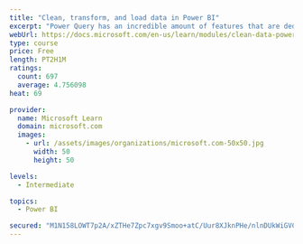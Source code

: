 ```yaml
---
title: "Clean, transform, and load data in Power BI"
excerpt: "Power Query has an incredible amount of features that are dedicated to helping you clean and prepare your data for analysis. You will learn how to simplify a complicated model, change data types, rename objects, and pivot data. You will also learn how to profile columns so that you know which columns have the valuable data that you’re seeking for deeper analytics."
webUrl: https://docs.microsoft.com/en-us/learn/modules/clean-data-power-bi/
type: course
price: Free
length: PT2H1M
ratings:
  count: 697
  average: 4.756098
heat: 69

provider:
  name: Microsoft Learn
  domain: microsoft.com
  images:
    - url: /assets/images/organizations/microsoft.com-50x50.jpg
      width: 50
      height: 50

levels:
  - Intermediate

topics:
  - Power BI

secured: "M1N158LOWT7p2A/xZTHe7Zpc7xgv9Smoo+atC/Uur8XJknPHe/nlnDUkWiGVCrTTZsVNEfPNdmZbBrd8P0MpJxjj4lEAstRJz0Wu50lRTBlN8o5Wb7WhNpF1WcipFQjyNWt1WW9vGUg4KOQQc8esmaOzlaZ0O74ZyRflfRG+9DKKE4fv8p7E8tMN0UpvIyKDgKO05axkvPC4GbRVPTKHzDprPSVfCE9LMpfgPWQ57fGuEj2ETl+4Mk+A0cHM96ip4FcBUyjox9LWtY1cUG4JGp7W4HG55gcvCpcOVfuLAiWfBGw5HoDnklz97MtmlZBj0X+lGzSCLsYidh4jZVTbbyg+h3Gj4biB/Qw6+EEyH2LWNkXVR5A2iN0FO2x8sCUBOaYrw3Dz/f6LC6/93MT01DPWOAb9zxg+GHrFqF7mfIU=;5AN/PpzHOW/Fql1xntiCJA=="
---
```


